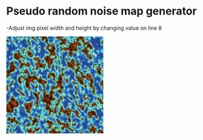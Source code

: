 # Pseudo random noise map generator

-Adjust img pixel width and height by changing value on line 8

![alt text](https://github.com/RAV64/noise/blob/master/noiseFIN.png)
